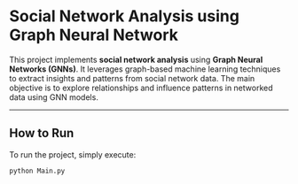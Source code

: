 # Social Network Analysis using Graph Neural Network

This project implements **social network analysis** using **Graph Neural Networks (GNNs)**. It leverages graph-based machine learning techniques to extract insights and patterns from social network data. The main objective is to explore relationships and influence patterns in networked data using GNN models.

---

## How to Run

To run the project, simply execute:

```bash
python Main.py
